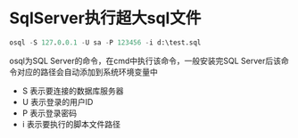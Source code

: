 # SqlServer执行超大sql文件

```sql
osql -S 127.0.0.1 -U sa -P 123456 -i d:\test.sql
```

osql为SQL Server的命令，在cmd中执行该命令，一般安装完SQL Server后该命令对应的路径会自动添加到系统环境变量中

* S 表示要连接的数据库服务器
* U 表示登录的用户ID
* P 表示登录密码
* i 表示要执行的脚本文件路径
